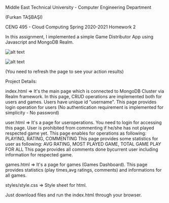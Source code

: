 Middle East Technical University - 
Computer Engineering Department

(Furkan TAŞBAŞI)

CENG 495 - Cloud Computing Spring 2020-2021 Homework 2

In this assignment, I implemented a simple Game Distributor App using Javascript and MongoDB Realm.

![alt text](https://github.com/tkswann2/tech-logos/blob/master/jslogo.png)

![alt text](https://github.com/tkswann2/tech-logos/blob/master/mongo.png)


(You need to refresh the page to see your action results)

Project Details:

index.html          =>  It's the main page which is connected to MongoDB Cluster via Realm framework.
                        In this page,
                                        CRUD operations are implemented both for users and games.
                                        Users have unique id "username".
                                        This page provides login operation for users (No authentication requirement is implemented for simplicity - No password)

user.html           =>  It's a page for useroperations. You need to login for accessing this page.
                        User is prohibited from commenting if he/she has not played respected game yet.
                        This page enables for operations as following:
                                                                        PLAYING, RATING, COMMENTING
                        This page provides some statistics for user as following:
                                                                        AVG RATING, MOST PLAYED GAME, TOTAL GAME PLAY FOR ALL
                        This page provides all comments done bycurrent user including information for respected game.

games.html          =>  It's a page for games (Games Dashboard).
                        This page provides statistics (play times,avg ratings, comments) and informations for all games.

styles/style.css    =>  Style sheet for html.


Just download files and run the index.html through your browser.
